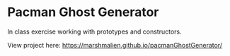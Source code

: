 # Pacman Ghost Generator

In class exercise working with prototypes and constructors. 

View project here: https://marshmalien.github.io/pacmanGhostGenerator/
